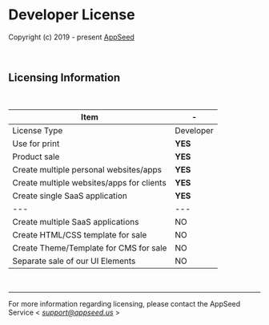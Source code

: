 # Developer License

Copyright (c) 2019 - present [AppSeed](http://appseed.us/)

<br />

## Licensing Information

<br />

| Item | - |
| ---------------------------------- | --- |
| License Type | Developer  |
| Use for print | **YES** |
| Product sale | **YES** |
| Create multiple personal websites/apps | **YES** |  
| Create multiple websites/apps for clients | **YES** |  
| Create single SaaS application | **YES** | 
| --- | --- |
| Create multiple SaaS applications | NO | 
| Create HTML/CSS template for sale | NO |
| Create Theme/Template for CMS for sale | NO |
| Separate sale of our UI Elements | NO |

<br />

---
For more information regarding licensing, please contact the AppSeed Service < *support@appseed.us* >
